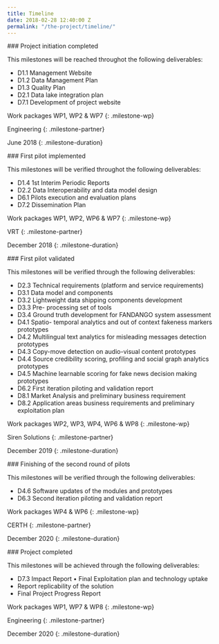 ```yaml
---
title: Timeline
date: 2018-02-28 12:40:00 Z
permalink: "/the-project/timeline/"
---
```


<div class="milestone" markdown="1">
### Project initiation completed

This milestones will be reached throughot the following deliverables:
- D1.1 Management Website
- D1.2 Data Management Plan
- D1.3 Quality Plan
- D2.1 Data lake integration plan
- D7.1 Development of project website

Work packages WP1, WP2 & WP7
{: .milestone-wp}

Engineering
{: .milestone-partner}

June 2018
{: .milestone-duration}
</div>

<div class="milestone" markdown="1">
### First pilot implemented

This milestones will be verified throughot the following deliverables:
- D1.4 1st Interim Periodic Reports
- D2.2 Data Interoperability and data model design
- D6.1 Pilots execution and evaluation plans
- D7.2 Dissemination Plan

Work packages WP1, WP2, WP6 & WP7
{: .milestone-wp}

VRT
{: .milestone-partner}

December 2018
{: .milestone-duration}
</div>

<div class="milestone" markdown="1">
### First pilot validated

This milestones will be verified through the following deliverables:
- D2.3 Technical requirements (platform and service requirements)
- D3.1 Data model and components
- D3.2 Lightweight data shipping components development
- D3.3 Pre- processing set of tools
- D3.4 Ground truth development for FANDANGO system assessment
- D4.1 Spatio- temporal analytics and out of context fakeness markers prototypes
- D4.2 Multilingual text analytics for misleading messages detection prototypes
- D4.3 Copy-move detection on audio-visual content prototypes
- D4.4 Source credibility scoring, profiling and social graph analytics prototypes
- D4.5 Machine learnable scoring for fake news decision making prototypes
- D6.2 First iteration piloting and validation report
- D8.1 Market Analysis and preliminary business requirement
- D8.2 Application areas business requirements and preliminary exploitation plan

Work packages WP2, WP3, WP4, WP6 & WP8
{: .milestone-wp}

Siren Solutions
{: .milestone-partner}

December 2019
{: .milestone-duration}
</div>

<div class="milestone" markdown="1">
### Finishing of the second round of pilots

This milestones will be verified through the following deliverables:
- D4.6 Software updates of the modules and prototypes
- D6.3 Second iteration piloting and validation report

Work packages WP4 & WP6
{: .milestone-wp}

CERTH
{: .milestone-partner}

December 2020
{: .milestone-duration}
</div>


<div class="milestone" markdown="1">
### Project completed

This milestones will be achieved through the following deliverables:
- D7.3 Impact Report • Final Exploitation plan and technology uptake
- Report replicability of the solution
- Final Project Progress Report

Work packages WP1, WP7 & WP8
{: .milestone-wp}

Engineering
{: .milestone-partner}

December 2020
{: .milestone-duration}
</div>